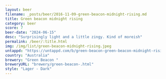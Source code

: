 ```yaml
---
layout: beer
filename: _posts/beer/2016-11-09-green-beacon-midnight-rising.md
title: Green beacon midnight rising
category: beer
score: 7
beer-date: "2024-06-15"
desc: "Surprisingly light and a little zingy. Kind of moreish"
permalink: /beer/:title.html
img: /img/list/green-beacon-midnight-rising.jpeg
untappd: "https://untappd.com/b/green-beacon-green-beacon-midnight-rising/4783399"
country: "Australia"
brewery: "Green Beacon "
breweryURL: "brewery/green-beacon-.html"
style: "Lager - Dark"
---
```

